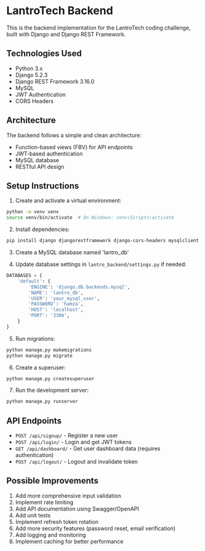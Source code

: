 # LantroTech Backend

This is the backend implementation for the LantroTech coding challenge, built with Django and Django REST Framework.

## Technologies Used

- Python 3.x
- Django 5.2.3
- Django REST Framework 3.16.0
- MySQL
- JWT Authentication
- CORS Headers

## Architecture

The backend follows a simple and clean architecture:
- Function-based views (FBV) for API endpoints
- JWT-based authentication
- MySQL database
- RESTful API design

## Setup Instructions

1. Create and activate a virtual environment:
```bash
python -m venv venv
source venv/bin/activate  # On Windows: venv\Scripts\activate
```

2. Install dependencies:
```bash
pip install django djangorestframework django-cors-headers mysqlclient bcrypt
```

3. Create a MySQL database named 'lantro_db'

4. Update database settings in `lantro_backend/settings.py` if needed:
```python
DATABASES = {
    'default': {
        'ENGINE': 'django.db.backends.mysql',
        'NAME': 'lantro_db',
        'USER': 'your_mysql_user',
        'PASSWORD': 'hamza',
        'HOST': 'localhost',
        'PORT': '3306',
    }
}
```

5. Run migrations:
```bash
python manage.py makemigrations
python manage.py migrate
```

6. Create a superuser:
```bash
python manage.py createsuperuser
```

7. Run the development server:
```bash
python manage.py runserver
```

## API Endpoints

- `POST /api/signup/` - Register a new user
- `POST /api/login/` - Login and get JWT tokens
- `GET /api/dashboard/` - Get user dashboard data (requires authentication)
- `POST /api/logout/` - Logout and invalidate token

## Possible Improvements

1. Add more comprehensive input validation
2. Implement rate limiting
3. Add API documentation using Swagger/OpenAPI
4. Add unit tests
5. Implement refresh token rotation
6. Add more security features (password reset, email verification)
7. Add logging and monitoring
8. Implement caching for better performance 
